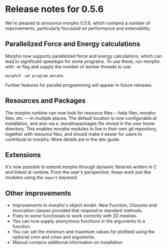 # Release notes for 0.5.6

We're pleased to announce morpho 0.5.6, which contains a number of improvements, particularly focussed on performance and extensibility. 

## Parallelized Force and Energy calculations

Morpho now supports parallelized force and energy calculations, which can lead to significant speedups for some programs. To use these, run morpho with -w flag and supply the number of worker threads to use: 

    morpho5 -w4 program.morpho

Further features for parallel programming will appear in future releases. 

## Resources and Packages

The morpho runtime can now look for resource files---help files, morpho files, etc.---in multiple places. The default location is now configurable at installation, and also via a .morphopackages file stored in the user home directory. This enables morpho modules to live in their own git repository, together with resource files, and should make it easier for users to contribute to morpho. More details are in the dev guide. 

## Extensions

It's now possible to extend morpho through dynamic libraries written in C and linked at runtime. From the user's perspective, these work just like modules using the `import` keyword. 

## Other improvements

* Improvements to morpho's object model. New Function, Closures and Invocation classes provided that respond to standard methods. 
* Fixes to some functionals to work correctly with 2D meshes. 
* You can now supply anonymous functions in the arguments to a function.
* You can set the minimum and maximum values for plotfield using the optional cmin and cmax and arguments. 
* Manual contains additional information on installation